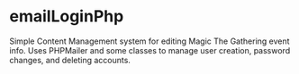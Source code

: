 # emailLoginPhp

Simple Content Management system for editing Magic The Gathering event info. Uses PHPMailer and some classes to manage user creation, password changes, and deleting accounts.